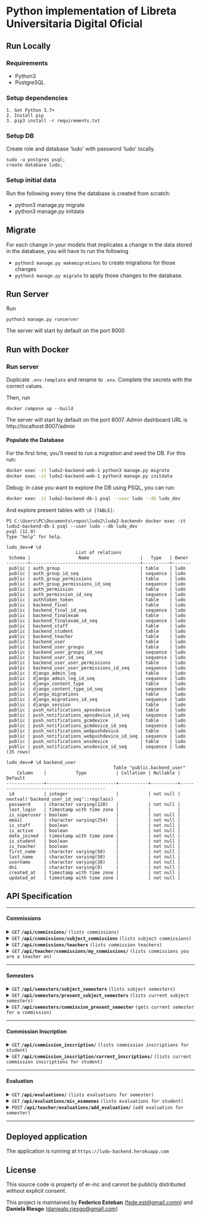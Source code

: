 # Python implementation of Libreta Universitaria Digital Oficial

## Run Locally

### Requirements
- Python3
- PostgreSQL

### Setup dependencies
```
1. Get Python 3.7+
2. Install pip
3. pip3 install -r requirements.txt
```

### Setup DB
Create role and database 'ludo' with password 'ludo' locally.
```
sudo -u postgres psql;
create database ludo;
```

### Setup initial data
Run the following every time the database is created from scratch:
- python3 manage.py migrate
- python3 manage.py initdata

## Migrate
For each change in your models that implicates a change in the data stored in the database, you will
have to run the following
- `python3 manage.py makemigrations` to create migrations for those changes
- `python3 manage.py migrate` to apply those changes to the database.

## Run Server
Run
```
python3 manage.py runserver
```
The server will start by default on the port 8000

## Run with Docker

### Run server
Duplicate `.env.template` and rename to `.env`. Complete the secrets with the correct values.

Then, run
```
docker compose up --build
```
The server will start by default on the port 8007. Admin dashboard URL is http://localhost:8007/admin

#### Populate the Database

For the first time, you'll need to run a migration and seed the DB. For this run:
```bash
docker exec -it ludo2-backend-web-1 python3 manage.py migrate
docker exec -it ludo2-backend-web-1 python3 manage.py initdata
```

Debug: in case you want to explore the DB using PSQL, you can run:
```bash
docker exec -it ludo2-backend-db-1 psql --user ludo --db ludo_dev
```

And explore present tables with `\d [TABLE]`:
```
PS C:\Users\PC\Documents\repos\ludo2\ludo2-backend> docker exec -it ludo2-backend-db-1 psql --user ludo --db ludo_dev
psql (12.0)
Type "help" for help.

ludo_dev=# \d
                          List of relations
 Schema |                  Name                   |   Type   | Owner
--------+-----------------------------------------+----------+-------
 public | auth_group                              | table    | ludo
 public | auth_group_id_seq                       | sequence | ludo
 public | auth_group_permissions                  | table    | ludo
 public | auth_group_permissions_id_seq           | sequence | ludo
 public | auth_permission                         | table    | ludo
 public | auth_permission_id_seq                  | sequence | ludo
 public | authtoken_token                         | table    | ludo
 public | backend_final                           | table    | ludo
 public | backend_final_id_seq                    | sequence | ludo
 public | backend_finalexam                       | table    | ludo
 public | backend_finalexam_id_seq                | sequence | ludo
 public | backend_staff                           | table    | ludo
 public | backend_student                         | table    | ludo
 public | backend_teacher                         | table    | ludo
 public | backend_user                            | table    | ludo
 public | backend_user_groups                     | table    | ludo
 public | backend_user_groups_id_seq              | sequence | ludo
 public | backend_user_id_seq                     | sequence | ludo
 public | backend_user_user_permissions           | table    | ludo
 public | backend_user_user_permissions_id_seq    | sequence | ludo
 public | django_admin_log                        | table    | ludo
 public | django_admin_log_id_seq                 | sequence | ludo
 public | django_content_type                     | table    | ludo
 public | django_content_type_id_seq              | sequence | ludo
 public | django_migrations                       | table    | ludo
 public | django_migrations_id_seq                | sequence | ludo
 public | django_session                          | table    | ludo
 public | push_notifications_apnsdevice           | table    | ludo
 public | push_notifications_apnsdevice_id_seq    | sequence | ludo
 public | push_notifications_gcmdevice            | table    | ludo
 public | push_notifications_gcmdevice_id_seq     | sequence | ludo
 public | push_notifications_webpushdevice        | table    | ludo
 public | push_notifications_webpushdevice_id_seq | sequence | ludo
 public | push_notifications_wnsdevice            | table    | ludo
 public | push_notifications_wnsdevice_id_seq     | sequence | ludo
(35 rows)

ludo_dev=# \d backend_user
                                        Table "public.backend_user"
    Column    |           Type           | Collation | Nullable |                 Default
--------------+--------------------------+-----------+----------+------------------------------------------
 id           | integer                  |           | not null | nextval('backend_user_id_seq'::regclass)
 password     | character varying(128)   |           | not null |
 last_login   | timestamp with time zone |           |          |
 is_superuser | boolean                  |           | not null |
 email        | character varying(254)   |           | not null |
 is_staff     | boolean                  |           | not null |
 is_active    | boolean                  |           | not null |
 date_joined  | timestamp with time zone |           | not null |
 is_student   | boolean                  |           | not null |
 is_teacher   | boolean                  |           | not null |
 first_name   | character varying(50)    |           | not null |
 last_name    | character varying(50)    |           | not null |
 username     | character varying(30)    |           | not null |
 dni          | character varying(9)     |           | not null |
 created_at   | timestamp with time zone |           | not null |
 updated_at   | timestamp with time zone |           | not null |
```

## API Specification

------------------------------------------------------------------------------------------

#### Commissions

<details>
 <summary><code>GET</code> <code><b>/api/commissions/</b></code> <code>(lists commissions)</code></summary>

##### Parameters

> | name      |  type     | description                                                           |
> |-----------|-----------|-----------------------------------------------------------------------|
> | None      |  required | N/A  |

</details>

<details>
 <summary><code>GET</code> <code><b>/api/commissions/subject_commissions</b></code> <code>(lists subject commissions)</code></summary>

##### Parameters

> | name      |  type     | description                                                           |
> |-----------|-----------|-----------------------------------------------------------------------|
> | subject_siu_id |  required | Subject id in siu service |

</details>

<details>
 <summary><code>GET</code> <code><b>/api/commissions/teachers</b></code> <code>(lists commission teachers)</code></summary>

##### Parameters

> | name      |  type     | description                                                           |
> |-----------|-----------|-----------------------------------------------------------------------|
> | commission_id |  required | Id of commission to get teachers from |

</details>

<details>
 <summary><code>GET</code> <code><b>/api/teacher/commissions/my_commissions/</b></code> <code>(lists commissions you are a teacher on)</code></summary>

##### Parameters

> | name      |  type     | description                                                           |
> |-----------|-----------|-----------------------------------------------------------------------|
> | None      |  required | N/A  |

</details>

------------------------------------------------------------------------------------------

#### Semesters

<details>
 <summary><code>GET</code> <code><b>/api/semesters/subject_semesters</b></code> <code>(lists subject semesters)</code></summary>

##### Parameters

> | name      |  type     | description                                                           |
> |-----------|-----------|-----------------------------------------------------------------------|
> | subject_siu_id |  required | Subject id in siu service |

</details>

<details>
 <summary><code>GET</code> <code><b>/api/semesters/present_subject_semesters</b></code> <code>(lists current subject semesters)</code></summary>

##### Parameters

> | name      |  type     | description                                                           |
> |-----------|-----------|-----------------------------------------------------------------------|
> | subject_siu_id |  required | Subject id in siu service |

</details>

<details>
 <summary><code>GET</code> <code><b>/api/semesters/commission_present_semester</b></code> <code>(gets current semester for a commission)</code></summary>

##### Parameters

> | name      |  type     | description                                                           |
> |-----------|-----------|-----------------------------------------------------------------------|
> | commission_id |  required | Id of the commission you want to get the semester from |

</details>

------------------------------------------------------------------------------------------

#### Commission Inscription

<details>
 <summary><code>GET</code> <code><b>/api/commission_inscription/</b></code> <code>(lists commission inscriptions for student)</code></summary>

##### Parameters

> | name      |  type     | description                                                           |
> |-----------|-----------|-----------------------------------------------------------------------|
> | None      |  required | N/A  |

</details>

<details>
 <summary><code>GET</code> <code><b>/api/commission_inscription/current_inscriptions/</b></code> <code>(lists current commission inscriptions for student)</code></summary>

##### Parameters

> | name      |  type     | description                                                           |
> |-----------|-----------|-----------------------------------------------------------------------|
> | subject_siu_id |  required | Subject id in siu service |

</details>

------------------------------------------------------------------------------------------

#### Evaluation

<details>
 <summary><code>GET</code> <code><b>/api/evaluations/</b></code> <code>(lists evaluations for semester)</code></summary>

##### Parameters

> | name      |  type     | description                                                           |
> |-----------|-----------|-----------------------------------------------------------------------|
> | semester_id |  required | Id of the semester you want the evaluations from |

</details>

<details>
 <summary><code>GET</code> <code><b>/api/evaluations/mis_examenes</b></code> <code>(lists evaluations for student)</code></summary>

##### Parameters

> | name      |  type     | description                                                           |
> |-----------|-----------|-----------------------------------------------------------------------|
> | None      |  required | N/A  |

</details>

<details>
 <summary><code>POST</code> <code><b>/api/teacher/evaluations/add_evaluation/</b></code> <code>(add evaluation for semester)</code></summary>

##### Parameters

> | name      |  type     |  data type     | description                                                           |
> |-----------|-----------|----------------|-----------------------------------------------------------------------|
> | semester_id |  required |  integer | Id of the semester you want the evaluations from |
> | evaluation_name |  required |  string | Name of the evaluation |
> | is_graded |  required |  boolean | If the evaluation should be graded or not |
> | passing_grade | not required |  integer | Minimum grade in wich the evaluation is considered passed |
> | start_date | not required |  datetime | Start date of the evaluation in case it is take home |
> | end_date |  required |  datetime | Date in which the evaluation is handed in |

</details>

------------------------------------------------------------------------------------------


## Deployed application
The application is running at `https://ludo-backend.herokuapp.com`

## License
This source code is property of er-inc and cannot be publicly distributed without explicit consent.

This project is maintained by **Federico Esteban** (fede.est@gmail.comn) and **Daniela Riesgo** (daniealp.riesgo@gmail.com)
